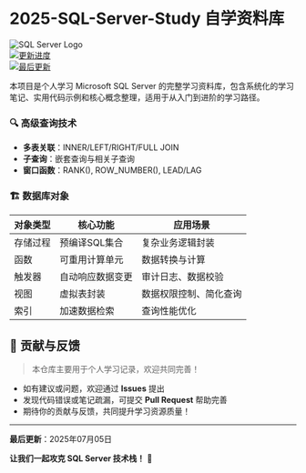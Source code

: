 # 2025-SQL-Server-Study 自学资料库  

![SQL Server Logo](https://img.shields.io/badge/Microsoft%20SQL%20Server-CC2927?style=for-the-badge&logo=microsoft%20sql%20server&logoColor=white)  
[![更新进度](https://img.shields.io/badge/更新进度-92%25-brightgreen)](https://github.com/yourusername/2025-SQL-Server-Study)  
[![最后更新](https://img.shields.io/badge/最后更新-2025.07.05-blue)](https://github.com/yourusername/2025-SQL-Server-Study/commits/main)

本项目是个人学习 Microsoft SQL Server 的完整学习资料库，包含系统化的学习笔记、实用代码示例和核心概念整理，适用于从入门到进阶的学习路径。

### 🔍 高级查询技术
- **多表关联**：INNER/LEFT/RIGHT/FULL JOIN
- **子查询**：嵌套查询与相关子查询
- **窗口函数**：RANK(), ROW_NUMBER(), LEAD/LAG

### 🏗️ 数据库对象
| 对象类型 | 核心功能 | 应用场景 |
|---------|----------|----------|
| 存储过程 | 预编译SQL集合 | 复杂业务逻辑封装 |
| 函数 | 可重用计算单元 | 数据转换与计算 |
| 触发器 | 自动响应数据变更 | 审计日志、数据校验 |
| 视图 | 虚拟表封装 | 数据权限控制、简化查询 |
| 索引 | 加速数据检索 | 查询性能优化 |


## 🤝 贡献与反馈
> 本仓库主要用于个人学习记录，欢迎共同完善！

- 如有建议或问题，欢迎通过 **Issues** 提出
- 发现代码错误或笔记疏漏，可提交 **Pull Request** 帮助完善
- 期待你的贡献与反馈，共同提升学习资源质量！

---

**最后更新**：2025年07月05日  


**让我们一起攻克 SQL Server 技术栈！** 🚀
